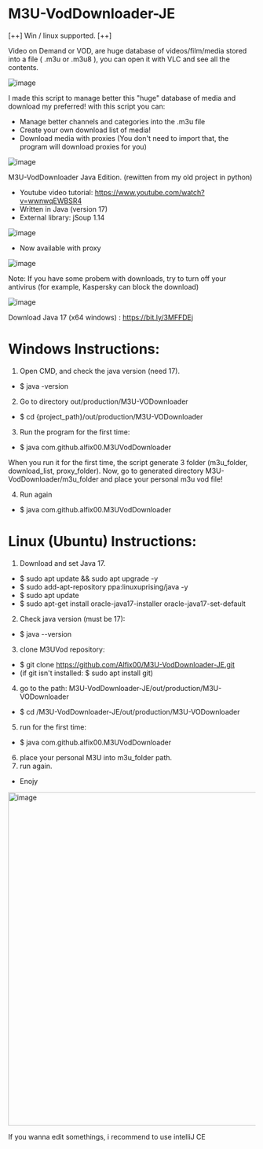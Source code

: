 # M3U-VodDownloader-JE 
[++] Win / linux supported. [++]

Video on Demand or VOD, are huge database of videos/film/media stored into a file ( .m3u or .m3u8 ), you can open it with VLC and see all the contents.

![image](https://user-images.githubusercontent.com/44652155/170267752-2104e7e5-6fec-4318-9000-b6b51a9fe893.png)


I made this script to manage better this "huge" database of media and download my preferred! with this script you can: 

- Manage better channels and categories into the .m3u file 
- Create your own download list of media!
- Download media with proxies (You don't need to import that, the program will download proxies for you)


![image](https://user-images.githubusercontent.com/44652155/170266183-c310d8c1-6ee8-4a51-bdf6-5b3a2eac1d69.png)

M3U-VodDownloader Java Edition. (rewitten from my old project in python)
- Youtube video tutorial: https://www.youtube.com/watch?v=wwnwqEWBSR4
- Written in Java (version 17)
- External library: jSoup 1.14

![image](https://user-images.githubusercontent.com/44652155/170266291-92d9e857-d3f9-4e77-b39c-b3e0e2d0d824.png)

- Now available with proxy 

![image](https://user-images.githubusercontent.com/44652155/170266405-1b750eb9-f897-4ff9-9cb1-476a93e4f2c5.png)



Note: If you have some probem with downloads, try to turn off your antivirus (for example, Kaspersky can block the download)

![image](https://user-images.githubusercontent.com/44652155/170266839-079e8662-3f2a-4a5c-aa0d-bbf69acaacfc.png)

Download Java 17 (x64 windows) : https://bit.ly/3MFFDEj

# Windows Instructions:

1) Open CMD, and check the java version (need 17). 
- $ java -version
2) Go to directory out/production/M3U-VODownloader
- $ cd {project_path}/out/production/M3U-VODownloader
3) Run the program for the first time:
- $ java com.github.alfix00.M3UVodDownloader

When you run it for the first time, the script generate 3 folder (m3u_folder, download_list, proxy_folder).
Now, go to generated directory M3U-VodDownloader/m3u_folder and place your personal m3u vod file! 

4) Run again 
- $ java com.github.alfix00.M3UVodDownloader

# Linux (Ubuntu) Instructions:
1) Download and set Java 17.
- $ sudo apt update && sudo apt upgrade -y
- $ sudo add-apt-repository ppa:linuxuprising/java -y
- $ sudo apt update
- $ sudo apt-get install oracle-java17-installer oracle-java17-set-default
2) Check java version (must be 17):
- $ java --version
3) clone M3UVod repository:
- $ git clone https://github.com/Alfix00/M3U-VodDownloader-JE.git
- (if git isn't installed: $ sudo apt install git)
4) go to the path: M3U-VodDownloader-JE/out/production/M3U-VODownloader
- $ cd /M3U-VodDownloader-JE/out/production/M3U-VODownloader 
5) run for the first time:
- $ java com.github.alfix00.M3UVodDownloader
6) place your personal M3U into m3u_folder path.
7) run again.

- Enojy

<img width="678" alt="image" src="https://user-images.githubusercontent.com/44652155/170825506-9e16f92b-ce5d-4322-929c-c9982fdfbfe1.png">



If you wanna edit somethings, i recommend to use intelliJ CE
